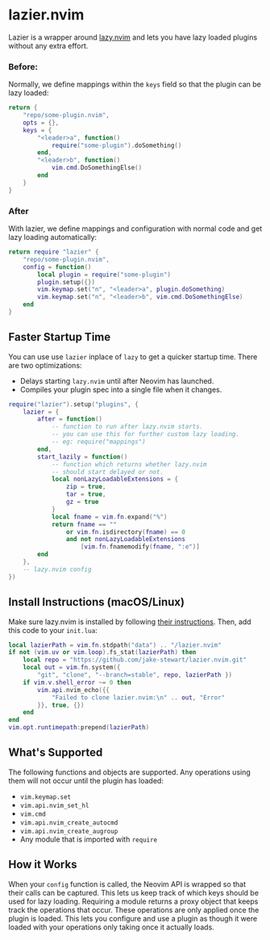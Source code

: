 # lazier.nvim
Lazier is a wrapper around [lazy.nvim](https://lazy.folke.io/) and lets you
have lazy loaded plugins without any extra effort.

### Before:
Normally, we define mappings within the `keys` field so that the plugin can
be lazy loaded:

```lua
return {
    "repo/some-plugin.nvim",
    opts = {},
    keys = {
        "<leader>a", function()
            require("some-plugin").doSomething()
        end,
        "<leader>b", function()
            vim.cmd.DoSomethingElse()
        end
    }
}
```

### After
With lazier, we define mappings and configuration with normal code and get
lazy loading automatically: 

```lua
return require "lazier" {
    "repo/some-plugin.nvim",
    config = function()
        local plugin = require("some-plugin")
        plugin.setup({})
        vim.keymap.set("n", "<leader>a", plugin.doSomething)
        vim.keymap.set("n", "<leader>b", vim.cmd.DoSomethingElse)
    end
}
```

## Faster Startup Time
You can use use `lazier` inplace of `lazy` to get a quicker startup time.
There are two optimizations:
 - Delays starting `lazy.nvim` until after Neovim has launched.
 - Compiles your plugin spec into a single file when it changes.

```lua
require("lazier").setup("plugins", {
    lazier = {
        after = function()
            -- function to run after lazy.nvim starts.
            -- you can use this for further custom lazy loading.
            -- eg: require("mappings")
        end,
        start_lazily = function()
            -- function which returns whether lazy.nvim
            -- should start delayed or not.
            local nonLazyLoadableExtensions = {
                zip = true,
                tar = true,
                gz = true
            }
            local fname = vim.fn.expand("%")
            return fname == ""
                or vim.fn.isdirectory(fname) == 0
                and not nonLazyLoadableExtensions
                    [vim.fn.fnamemodify(fname, ":e")]
        end
    },
    -- lazy.nvim config
})
```


## Install Instructions (macOS/Linux)
Make sure lazy.nvim is installed by following
[their instructions](https://lazy.folke.io/installation).
Then, add this code to your `init.lua`:

```lua
local lazierPath = vim.fn.stdpath("data") .. "/lazier.nvim"
if not (vim.uv or vim.loop).fs_stat(lazierPath) then
    local repo = "https://github.com/jake-stewart/lazier.nvim.git"
    local out = vim.fn.system({
        "git", "clone", "--branch=stable", repo, lazierPath })
    if vim.v.shell_error ~= 0 then
        vim.api.nvim_echo({{
            "Failed to clone lazier.nvim:\n" .. out, "Error"
        }}, true, {})
    end
end
vim.opt.runtimepath:prepend(lazierPath)
```

## What's Supported
The following functions and objects are supported. Any operations using them
will not occur until the plugin has loaded:
- `vim.keymap.set`
- `vim.api.nvim_set_hl`
- `vim.cmd`
- `vim.api.nvim_create_autocmd`
- `vim.api.nvim_create_augroup`
- Any module that is imported with `require`

## How it Works
When your `config` function is called, the Neovim API is wrapped so that
their calls can be captured. This lets us keep track of which keys should be
used for lazy loading. Requiring a module returns a proxy object that keeps
track the operations that occur. These operations are only applied once the
plugin is loaded. This lets you configure and use a plugin as though it were
loaded with your operations only taking once it actually loads.
